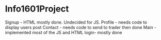 # Info1601Project

Signup - HTML mostly done. Undecided for JS.
Profile - needs code to display users post
Contact - needs code to send to trader then done
Main - implemented most of the JS and HTML
login- mostly done
